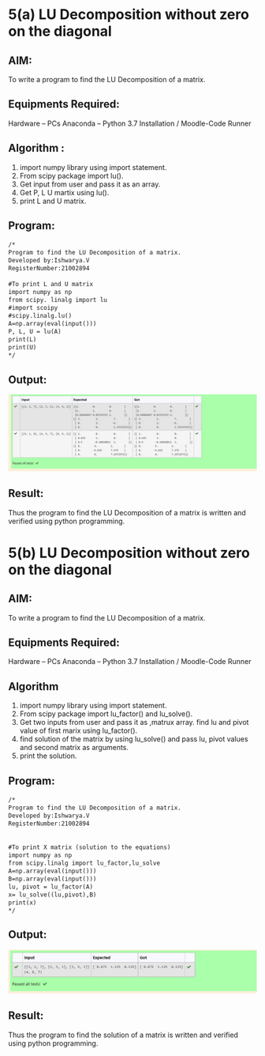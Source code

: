 # 5(a) LU Decomposition without zero on the diagonal
## AIM:
To write a program to find the LU Decomposition of a matrix.

## Equipments Required:
Hardware – PCs
Anaconda – Python 3.7 Installation / Moodle-Code Runner
## Algorithm :
1. import numpy library using  import statement.
2. From scipy package import lu().
3. Get input from user and pass it as an array.
4. Get P, L U martix using lu().
5. print L and U matrix.
## Program:
```
/*
Program to find the LU Decomposition of a matrix.
Developed by:Ishwarya.V
RegisterNumber:21002894

#To print L and U matrix
import numpy as np
from scipy. linalg import lu 
#import scoipy
#scipy.linalg.lu()
A=np.array(eval(input()))
P, L, U = lu(A)
print(L)
print(U)
*/
```
## Output:
![output](lu.jpeg)

## Result:
Thus the program to find the LU Decomposition of a matrix is written and verified using python programming.

# 5(b) LU Decomposition without zero on the diagonal
## AIM:
To write a program to find the LU Decomposition of a matrix.

## Equipments Required:
Hardware – PCs
Anaconda – Python 3.7 Installation / Moodle-Code Runner
## Algorithm
1. import numpy library using import statement.
2. From scipy package import lu_factor() and lu_solve().
3. Get two inputs from user and pass it as ,matrux array.
find lu and pivot value of first marix using lu_factor().
4. find solution of the matrix by using lu_solve() and pass lu, pivot values and second matrix as arguments.
5. print the solution.
## Program:
```
/*
Program to find the LU Decomposition of a matrix.
Developed by:Ishwarya.V
RegisterNumber:21002894


#To print X matrix (solution to the equations)
import numpy as np
from scipy.linalg import lu_factor,lu_solve
A=np.array(eval(input()))
B=np.array(eval(input()))
lu, pivot = lu_factor(A)
x= lu_solve((lu,pivot),B)
print(x)
*/
```
## Output:
![lu](lu1.png)
## Result:
Thus the program to find the solution of a matrix is written and verified using python programming.